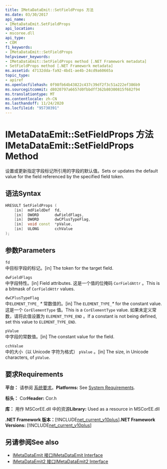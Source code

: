 ```yaml
---
title: IMetaDataEmit::SetFieldProps 方法
ms.date: 03/30/2017
api_name:
- IMetaDataEmit.SetFieldProps
api_location:
- mscoree.dll
api_type:
- COM
f1_keywords:
- IMetaDataEmit::SetFieldProps
helpviewer_keywords:
- IMetaDataEmit::SetFieldProps method [.NET Framework metadata]
- SetFieldProps method [.NET Framework metadata]
ms.assetid: 47132dda-fa92-4bd1-ae4b-24cd9a60665a
topic_type:
- apiref
ms.openlocfilehash: 0f98fb64b43822c437c39df2f3c51a222ef386b9
ms.sourcegitcommit: d8020797a6657d0fbbdff362b80300815f682f94
ms.translationtype: MT
ms.contentlocale: zh-CN
ms.lasthandoff: 11/24/2020
ms.locfileid: "95730391"
---
```

# <a name="imetadataemitsetfieldprops-method"></a><span data-ttu-id="ff089-102">IMetaDataEmit::SetFieldProps 方法</span><span class="sxs-lookup"><span data-stu-id="ff089-102">IMetaDataEmit::SetFieldProps Method</span></span>

<span data-ttu-id="ff089-103">设置或更新指定字段标记所引用的字段的默认值。</span><span class="sxs-lookup"><span data-stu-id="ff089-103">Sets or updates the default value for the field referenced by the specified field token.</span></span>  
  
## <a name="syntax"></a><span data-ttu-id="ff089-104">语法</span><span class="sxs-lookup"><span data-stu-id="ff089-104">Syntax</span></span>  
  
```cpp  
HRESULT SetFieldProps (  
    [in]  mdFieldDef  fd,
    [in]  DWORD       dwFieldFlags,
    [in]  DWORD       dwCPlusTypeFlag,
    [in]  void const  *pValue,
    [in]  ULONG       cchValue
);  
```  
  
## <a name="parameters"></a><span data-ttu-id="ff089-105">参数</span><span class="sxs-lookup"><span data-stu-id="ff089-105">Parameters</span></span>  

 `fd`  
 <span data-ttu-id="ff089-106">中目标字段的标记。</span><span class="sxs-lookup"><span data-stu-id="ff089-106">[in] The token for the target field.</span></span>  
  
 `dwFieldFlags`  
 <span data-ttu-id="ff089-107">中字段特性。</span><span class="sxs-lookup"><span data-stu-id="ff089-107">[in] Field attributes.</span></span> <span data-ttu-id="ff089-108">这是一个值的位掩码 `CorFieldAttr` 。</span><span class="sxs-lookup"><span data-stu-id="ff089-108">This is a bitmask of `CorFieldAttr` values.</span></span>  
  
 `dwCPlusTypeFlag`  
 <span data-ttu-id="ff089-109">中`ELEMENT_TYPE_` *\** 常数值的。</span><span class="sxs-lookup"><span data-stu-id="ff089-109">[in] The `ELEMENT_TYPE_`*\** for the constant value.</span></span> <span data-ttu-id="ff089-110">这是一个 `CorElementType` 值。</span><span class="sxs-lookup"><span data-stu-id="ff089-110">This is a `CorElementType` value.</span></span> <span data-ttu-id="ff089-111">如果未定义常数，请将此值设置为 `ELEMENT_TYPE_END` 。</span><span class="sxs-lookup"><span data-stu-id="ff089-111">If a constant is not being defined, set this value to `ELEMENT_TYPE_END`.</span></span>  
  
 `pValue`  
 <span data-ttu-id="ff089-112">中字段的常数值。</span><span class="sxs-lookup"><span data-stu-id="ff089-112">[in] The constant value for the field.</span></span>  
  
 `cchValue`  
 <span data-ttu-id="ff089-113">中的大小（以 Unicode 字符为格式） `pValue` 。</span><span class="sxs-lookup"><span data-stu-id="ff089-113">[in] The size, in Unicode characters, of `pValue`.</span></span>  
  
## <a name="requirements"></a><span data-ttu-id="ff089-114">要求</span><span class="sxs-lookup"><span data-stu-id="ff089-114">Requirements</span></span>  

 <span data-ttu-id="ff089-115">**平台：** 请参阅 [系统要求](../../get-started/system-requirements.md)。</span><span class="sxs-lookup"><span data-stu-id="ff089-115">**Platforms:** See [System Requirements](../../get-started/system-requirements.md).</span></span>  
  
 <span data-ttu-id="ff089-116">**标头：** Cor</span><span class="sxs-lookup"><span data-stu-id="ff089-116">**Header:** Cor.h</span></span>  
  
 <span data-ttu-id="ff089-117">**库：** 用作 MSCorEE.dll 中的资源</span><span class="sxs-lookup"><span data-stu-id="ff089-117">**Library:** Used as a resource in MSCorEE.dll</span></span>  
  
 <span data-ttu-id="ff089-118">**.NET Framework 版本：**[!INCLUDE[net_current_v10plus](../../../../includes/net-current-v10plus-md.md)]</span><span class="sxs-lookup"><span data-stu-id="ff089-118">**.NET Framework Versions:** [!INCLUDE[net_current_v10plus](../../../../includes/net-current-v10plus-md.md)]</span></span>  
  
## <a name="see-also"></a><span data-ttu-id="ff089-119">另请参阅</span><span class="sxs-lookup"><span data-stu-id="ff089-119">See also</span></span>

- [<span data-ttu-id="ff089-120">IMetaDataEmit 接口</span><span class="sxs-lookup"><span data-stu-id="ff089-120">IMetaDataEmit Interface</span></span>](imetadataemit-interface.md)
- [<span data-ttu-id="ff089-121">IMetaDataEmit2 接口</span><span class="sxs-lookup"><span data-stu-id="ff089-121">IMetaDataEmit2 Interface</span></span>](imetadataemit2-interface.md)

